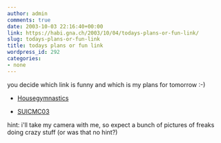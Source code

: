 ```yaml
---
author: admin
comments: true
date: 2003-10-03 22:16:40+00:00
link: https://habi.gna.ch/2003/10/04/todays-plans-or-fun-link/
slug: todays-plans-or-fun-link
title: todays plans or fun link
wordpress_id: 292
categories:
- none
---
```


you decide which link is funny and which is my plans for tomorrow :-)



	
  * [Housegymnastics](http://www.housegymnastics.com/)

	
  * [SUICMC03](http://www.suicmc03.ch/)


hint: i'll take my camera with me, so expect a bunch of pictures of freaks doing crazy stuff (or was that no hint?)
